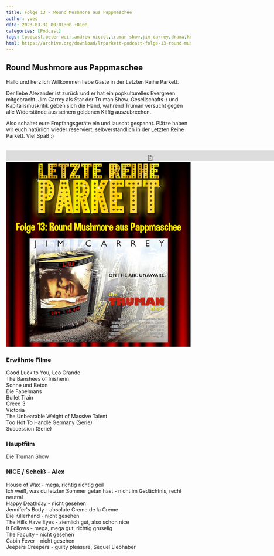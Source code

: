 ```yaml
---
title: Folge 13 - Round Mushmore aus Pappmaschee
author: yves
date: 2023-03-31 00:01:00 +0100
categories: [Podcast]
tags: [podcast,peter weir,andrew niccol,truman show,jim carrey,drama,komödie,comedy]
html: https://archive.org/download/lrparkett-podcast-folge-13-round-mushmore-aus-pappmaschee/LRParkett%20Podcast%20Folge%2013%20-%20Round%20Mushmore%20aus%20Pappmaschee.mp3
---
```


## Round Mushmore aus Pappmaschee

Hallo und herzlich Willkommen liebe Gäste in der Letzten Reihe Parkett.

Der liebe Alexander ist zurück und er hat ein popkulturelles Evergreen mitgebracht. Jim Carrey als Star der Truman Show. Gesellschafts-/ und Kapitalismuskritik geben sich die Hand, während Truman versucht gegen alle Widerstände aus seinem goldenen Käfig auszubrechen.

Also schaltet eure Empfangsgeräte ein und lauscht gespannt.
Plätze haben wir euch natürlich wieder reserviert, selbverständlich in der Letzten Reihe Parkett. Viel Spaß :)
<br>
<br>

<iframe src="https://archive.org/download/lrparkett-podcast-folge-13-round-mushmore-aus-pappmaschee/LRParkett%20Podcast%20Folge%2013%20-%20Round%20Mushmore%20aus%20Pappmaschee.mp3" width="800" height="30" frameborder="0" webkitallowfullscreen="true" mozallowfullscreen="true" allowfullscreen></iframe>


<img src="/assets/img/postings/posting013.png" alt="Podcast Cover">

### Erwähnte Filme

Good Luck to You, Leo Grande <br>
The Banshees of Inisherin <br>
Sonne und Beton <br>
Die Fabelmans <br>
Bullet Train <br>
Creed 3 <br>
Victoria <br>
The Unbearable Weight of Massive Talent <br>
Too Hot To Handle Germany (Serie) <br>
Succession (Serie)

### Hauptfilm

Die Truman Show <br>

### NICE / Scheiß - Alex

House of Wax - mega, richtig richtig geil <br>
Ich weiß, was du letzten Sommer getan hast - nicht im Gedächtnis, recht neutral <br>
Happy Deathday - nicht gesehen <br>
Jennifer's Body - absolute Creme de la Creme <br>
Die Killerhand - nicht gesehen <br>
The Hills Have Eyes - ziemlich gut, also schon nice <br>
It Follows - mega, mega gut, richtig gruselig <br>
The Faculty - nicht gesehen <br>
Cabin Fever - nicht gesehen <br>
Jeepers Creepers - guilty pleasure, Sequel Liebhaber
